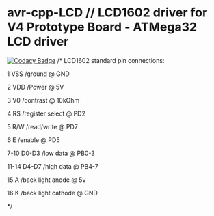 # avr-cpp-LCD // LCD1602 driver for V4 Prototype Board - ATMega32 LCD driver
[![Codacy Badge](https://api.codacy.com/project/badge/Grade/a937441b32734098b57abc494a84156c)](https://www.codacy.com/manual/ViktorMaximilian-H/avr-cpp-LCD?utm_source=github.com&amp;utm_medium=referral&amp;utm_content=ViktorMaximilian-H/avr-cpp-LCD&amp;utm_campaign=Badge_Grade)
/*
LCD1602 standard pin connections:

1       VSS     /ground                 @ GND

2		    VDD		  /Power				          @	5V

3		    V0		  /contrast			          @	10kOhm

4		    RS		  /register select	      @	PD2

5		    R/W		  /read/write			        @	PD7

6		    E		    /enable				          @	PD5

7-10	  D0-D3	  /low data			          @	PB0-3

11-14	  D4-D7	  /high data			        @	PB4-7

15		  A		    /back light anode	      @	5v

16		  K		    /back light cathode	    @	GND

*/
